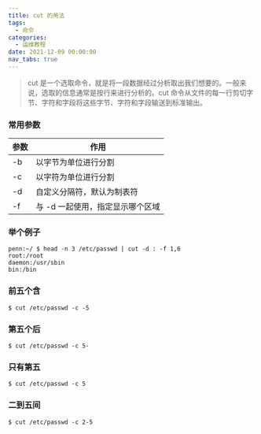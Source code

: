 ```yaml
---
title: cut 的用法
tags:
  - 命令
categories:
  - 运维教程
date: 2021-12-09 00:00:00
nav_tabs: true
---
```


> cut 是一个选取命令，就是将一段数据经过分析取出我们想要的。一般来说，选取的信息通常是按行来进行分析的。cut 命令从文件的每一行剪切字节、字符和字段将这些字节、字符和字段输送到标准输出。

<!-- more -->

### 常用参数

| 参数 | 作用 |
| - | - |
| -b | 以字节为单位进行分割 |
| -c | 以字符为单位进行分割 |
| -d | 自定义分隔符，默认为制表符 |
| -f | 与 -d 一起使用，指定显示哪个区域 |

### 举个例子

```
penn:~/ $ head -n 3 /etc/passwd | cut -d : -f 1,6 
root:/root
daemon:/usr/sbin
bin:/bin
```

### 前五个含

```
$ cut /etc/passwd -c -5
```

### 第五个后

```
$ cut /etc/passwd -c 5-
```

### 只有第五

```
$ cut /etc/passwd -c 5
```

### 二到五间

```
$ cut /etc/passwd -c 2-5
```
